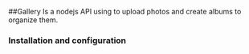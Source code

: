 
##Gallery
Is a nodejs API using to upload photos and create albums to organize them.

### Installation and configuration
